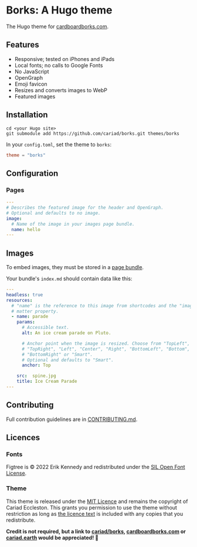 # Borks: A Hugo theme

The Hugo theme for [cardboardborks.com](https://cardboardborks.com).

## Features

- Responsive; tested on iPhones and iPads
- Local fonts; no calls to Google Fonts
- No JavaScript
- OpenGraph
- Emoji favicon
- Resizes and converts images to WebP
- Featured images

## Installation

```console
cd <your Hugo site>
git submodule add https://github.com/cariad/borks.git themes/borks
```

In your `config.toml`, set the theme to `borks`:

```toml
theme = "borks"
```

## Configuration

### Pages

```yaml
---
# Describes the featured image for the header and OpenGraph.
# Optional and defaults to no image.
image:
  # Name of the image in your images page bundle.
  name: hello
---
```

## Images

To embed images, they must be stored in a [page bundle](https://gohugo.io/content-management/page-bundles/).

Your bundle's `index.md` should contain data like this:

```yaml
---
headless: true
resources:
  # "name" is the reference to this image from shortcodes and the "image" front
  # matter property.
  - name: parade
    params:
      # Accessible text.
      alt: An ice cream parade on Pluto.

      # Anchor point when the image is resized. Choose from "TopLeft", "Top",
      # "TopRight", "Left", "Center", "Right", "BottomLeft", "Bottom",
      # "BottomRight" or "Smart".
      # Optional and defaults to "Smart".
      anchor: Top

    src:  spine.jpg
    title: Ice Cream Parade
---
```

## Contributing

Full contribution guidelines are in [CONTRIBUTING.md](CONTRIBUTING.md).

## Licences

### Fonts

Figtree is &copy; 2022 Erik Kennedy and redistributed under the [SIL Open Font License](static/fonts/figtree/OFL.txt). <!-- cspell:disable-line -->

### Theme

This theme is released under the [MIT Licence](/LICENSE) and remains the copyright of Cariad Eccleston. This grants you permission to use the theme without restriction as long as [the licence text](/LICENSE) is included with any copies that you redistribute.

**Credit is not required, but a link to [cariad/borks](https://github.com/cariad/earth), [cardboardborks.com](https://cardboardborks.com) or [cariad.earth](https://cariad.earth) would be appreciated!&nbsp;🚀**
